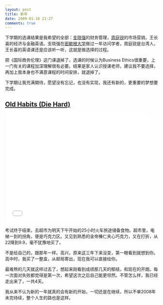 ```yaml
---
layout: post
title: 新年
date: 2009-01-16 21:27
comments: true
---
```

下学期的选课结果是我希望的全部：<a href="http://www.rbs.org.cn/templates/T_new_list2/index.aspx?nodeid=10&page=ContentPage&contentid=473">支晓强</a>的财务管理，<a href="http://www.yes-china.org/chou/">周庭锐</a>的市场营销，王长喜的经济与金融英语。支晓强在<a href="http://www.umich.edu/">密歇根大学</a>做过一年访问学者，周庭锐是台湾人，王长喜的英语课还是应该听一听，这就是做选择的过程。

把《国际商务伦理》这门课退掉了，选课的时候认为Business Ethics很重要，上一门有关的课程加深理解很有必要。结果是家人认识授课老师，建议我不要选择，再加上我本身也不满意课程的时间安排，就退掉了。

下学期让我充满期待，愿望没有忘记，也没有实现，我还有新的，更重要的梦想要完成。
<h2><a href="http://en.wikipedia.org/wiki/Old_Habits_Die_Hard">Old Habits (Die Hard)</a></h2>
<iframe width="480" height="360" src="//www.youtube.com/embed/XR7DsU_ATqM" frameborder="0" allowfullscreen></iframe>

考试终于结束，去超市为明天下午开始的25小时火车旅途储备食物。超市里，电梯一到的拐角，便是巧克力区。又见到熟悉的金帝榛仁夹心巧克力，又在打折，从22降到9.9，毫不犹豫地买了。

不是给自己的，跟那年一样。高兴，原来这三年下来没变，第一眼看到就想到你。高中时，我买了一整盒，从邮局寄出，现在我可以直接给你。

最难熬的几天就这样过去了，想起来刚看到成绩那几天的郁结，和现在的开朗。每一次面对失败都觉得是第一次，希望这次之后自己能更坦然。不管怎么样，我已经走出来了，一共4天。

我从来不认为新的一年就真的会有新的开始，一切还是在继续，所以不单2008年未完待续，整个人生的路也是这样。
